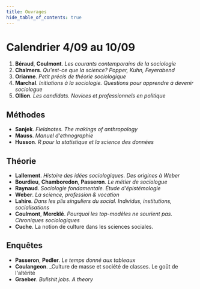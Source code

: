 ```yaml
---
title: Ouvrages
hide_table_of_contents: true
---
```


# Calendrier 4/09 au 10/09

1. **Béraud**, **Coulmont**. _Les courants contemporains de la sociologie_
2. **Chalmers**. _Qu'est-ce que la science? Popper, Kuhn, Feyerabend_
3. **Orianne**. _Petit précis de théorie sociologique_
4. **Marchal**. _Initiations à la sociologie. Questions pour apprendre à devenir sociologue_
5. **Ollion**. _Les candidats. Novices et professionnels en politique_

## Méthodes

- **Sanjek**. _Fieldnotes. The makings of anthropology_
- **Mauss**. _Manuel d'ethnographie_
- **Husson**. _R pour la statistique et la science des données_

## Théorie

- **Lallement**. _Histoire des idées sociologiques. Des origines à Weber_
- **Bourdieu**, **Chamboredon**, **Passeron**. _Le métier de sociologue_
- **Raynaud**. _Sociologie fondamentale. Étude d'épistémologie_
- **Weber**. _La science, profession & vocation_
- **Lahire**. _Dans les plis singuliers du social. Individus, institutions, socialisations_
- **Coulmont**, **Mercklé**. _Pourquoi les top-modèles ne sourient pas. Chroniques sociologiques_
- **Cuche**. La notion de culture dans les sciences sociales.

## Enquêtes

- **Passeron**, **Pedler**. _Le temps donné aux tableaux_
- **Coulangeon**. _Culture de masse et société de classes. Le goût de l'altérité
- **Graeber**. _Bullshit jobs. A theory_